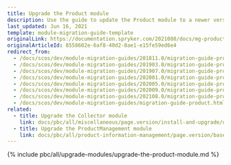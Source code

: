 ```yaml
---
title: Upgrade the Product module
description: Use the guide to update the Product module to a newer version.
last_updated: Jun 16, 2021
template: module-migration-guide-template
originalLink: https://documentation.spryker.com/2021080/docs/mg-product
originalArticleId: 8558602e-6af8-40d2-8ae1-e15fe59ed6e4
redirect_from:
  - /docs/scos/dev/module-migration-guides/201811.0/migration-guide-product.html
  - /docs/scos/dev/module-migration-guides/201903.0/migration-guide-product.html
  - /docs/scos/dev/module-migration-guides/201907.0/migration-guide-product.html
  - /docs/scos/dev/module-migration-guides/202001.0/migration-guide-product.html
  - /docs/scos/dev/module-migration-guides/202005.0/migration-guide-product.html
  - /docs/scos/dev/module-migration-guides/202009.0/migration-guide-product.html
  - /docs/scos/dev/module-migration-guides/202108.0/migration-guide-product.html
  - /docs/scos/dev/module-migration-guides/migration-guide-product.html
related:
  - title: Upgrade the Collector module
    link: docs/pbc/all/miscellaneous/page.version/install-and-upgrade/upgrade-modules/upgrade-the-collector-module.html
  - title: Upgrade the ProductManagement module
    link: docs/pbc/all/product-information-management/page.version/base-shop/install-and-upgrade/upgrade-modules/upgrade-the-productmanagement-module.html
---
```


{% include pbc/all/upgrade-modules/upgrade-the-product-module.md %} <!-- To edit, see /_includes/pbc/all/upgrade-modules/upgrade-the-product-module.md -->
